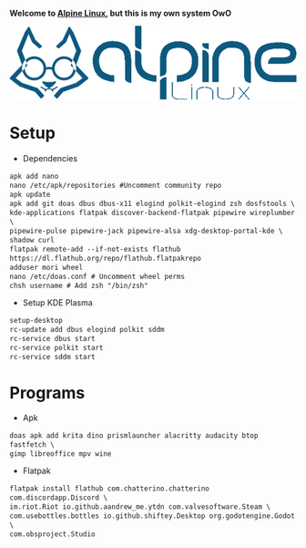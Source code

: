 **Welcome to [Alpine Linux](https://alpinelinux.org/), but this is my own system OwO**

![Alpine Linux Logo](https://github.com/MoriYordle/MorinuxAlpine/blob/main/Assets/Images/Alpine%20Morinux.png)

# Setup #

-  Dependencies
```
apk add nano
nano /etc/apk/repositories #Uncomment community repo
apk update
apk add git doas dbus dbus-x11 elogind polkit-elogind zsh dosfstools \
kde-applications flatpak discover-backend-flatpak pipewire wireplumber \
pipewire-pulse pipewire-jack pipewire-alsa xdg-desktop-portal-kde \
shadow curl 
flatpak remote-add --if-not-exists flathub https://dl.flathub.org/repo/flathub.flatpakrepo
adduser mori wheel
nano /etc/doas.conf # Uncomment wheel perms
chsh username # Add zsh "/bin/zsh"
```
-  Setup KDE Plasma
```
setup-desktop 
rc-update add dbus elogind polkit sddm
rc-service dbus start
rc-service polkit start
rc-service sddm start
```
# Programs #

-  Apk
```
doas apk add krita dino prismlauncher alacritty audacity btop fastfetch \
gimp libreoffice mpv wine
```
-  Flatpak
```
flatpak install flathub com.chatterino.chatterino com.discordapp.Discord \
im.riot.Riot io.github.aandrew_me.ytdn com.valvesoftware.Steam \
com.usebottles.bottles io.github.shiftey.Desktop org.godotengine.Godot \
com.obsproject.Studio
```
